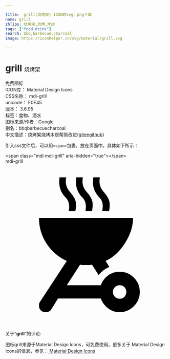 ```yaml
---

title:  grill(烧烤架) ICON转svg、png下载
name: grill
zhTips: 烧烤架,烧烤,木炭
tags: ["food-drink"]
search: bbq,barbecue,charcoal
image: https://iconhelper.cn/svg/material/grill.svg

---
```


# grill  <small style="font-size: 60%;font-weight: 100">烧烤架</small>


<div class="detail-page">
<p>
<span><span class="badge-success badge">免费图标</span> </span>
<br/>
<span>
ICON库：
<span class="badge-secondary badge">Material Design Icons</span> 
</span>
<br/>
<span>
CSS名称：
<span class="badge-secondary badge">mdi-grill</span> 
</span>
<br/>
<span>
unicode：
<span class="badge-secondary badge">F0E45</span> 
<copy-btn content='F0E45' btn-title=""></copy-btn>
<copy-btn :content='String.fromCodePoint(parseInt("F0E45", 16))' btn-title="复制U"></copy-btn>
</span>
<br/>
<span>
版本：
<span class="badge-secondary badge">3.6.95</span> 
</span><br/><span>标签：<span class="badge-light badge"><router-link to="/tags/food-drink.html">食物、酒水</router-link></span></span>
<br/>
<span>图标来源/作者：<span class="badge-light badge">Google</span></span> 
<br/>
<span>别名：<span class="badge-light badge">bbq</span><span class="badge-light badge">barbecue</span><span class="badge-light badge">charcoal</span></span><br/><span class="zh-detail">中文描述：<span class="badge-primary badge">烧烤架</span><span class="badge-primary badge">烧烤</span><span class="badge-primary badge">木炭</span><span class="help-link"><span>帮助改进</span>(<a href="https://gitee.com/liuwave/icon-helper/edit/master/json/material/grill.json" target="_blank" rel="noopener noreferrer">gitee</a><a href="https://github.com/liuwave/icon-helper/edit/master/json/material/grill.json" target="_blank" rel="noopener noreferrer">github</a></span>)</span><br/>
</p>
</div>
<div class="alert alert-dark">
  <i class="mdi mdi-grill mdi-48px"></i>
  <i class="mdi mdi-grill mdi-36px"></i>
  <i class="mdi mdi-grill mdi-24px"></i>
  <i class="mdi mdi-grill mdi-18px"></i>
</div>
<div>
  <p>引入css文件后，可以用<code>&lt;span&gt;</code>包裹，放在页面中。具体如下所示：    
  </p>
  <div class="alert alert-primary" style="font-size: 14px">
    &lt;span class="mdi mdi-grill" aria-hidden="true"&gt;&lt;/span&gt;
    <copy-btn content='<span class="mdi mdi-grill" aria-hidden="true"></span>'></copy-btn>
  </div>
  <div class="alert alert-secondary">
    <i class="mdi mdi-grill"
    style="font-size: 24px"
    aria-hidden="true"></i> mdi-grill
    <copy-btn content="mdi-grill" btn-title="复制图标名称"></copy-btn>
  </div>
</div>
<div id="svg" class="svg-wrap">
<svg xmlns="http://www.w3.org/2000/svg" viewBox="0 0 24 24"><path d="M8.06,2C7.88,3.17 8.17,4.16 8.95,4.97C9.45,5.47 9.61,6.14 9.42,7H10.41C10.53,6.45 10.55,6 10.45,5.55C10.36,5.13 10.05,4.63 9.5,4.03C9.05,3.47 8.89,2.8 9.05,2H8.06M10.55,2C10.36,3.17 10.66,4.16 11.44,4.97C11.94,5.47 12.09,6.14 11.91,7H12.89C13,6.45 13.03,6 12.94,5.55C12.84,5.13 12.53,4.63 12,4.03C11.53,3.47 11.38,2.8 11.53,2H10.55M13.08,2C12.89,3.17 13.19,4.16 13.97,4.97C14.47,5.47 14.61,6.14 14.39,7H15.42C15.55,6.45 15.56,6 15.47,5.55C15.38,5.13 15.06,4.63 14.53,4.03C14.06,3.47 13.91,2.8 14.06,2H13.08M5,8C5,9.42 5.39,10.7 6.14,11.84C6.87,12.96 7.91,13.85 9.14,14.39L5.16,20.44C5.06,20.56 5,20.75 5,21C5,21.41 5.16,21.69 5.44,21.84C5.56,21.94 5.75,22 6,22C6.41,22 6.69,21.84 6.84,21.56L7.83,19.97H14.2C14.41,20.55 14.79,21.05 15.28,21.42C15.78,21.8 16.36,22 17,22C17.83,22 18.53,21.69 19.13,21.09C19.72,20.5 20,19.8 20,19C20,18.17 19.72,17.47 19.13,16.88C18.53,16.28 17.83,16 17,16C16.36,16 15.78,16.17 15.28,16.55C14.78,16.92 14.42,17.41 14.2,18H9.14L11.11,14.95C11.27,15 11.56,15 12,15C12.44,15 12.73,15 12.89,14.95L13.88,16.5C14.29,15.96 14.84,15.54 15.47,15.28L14.91,14.39C16.03,13.89 17,13 17.79,11.77C18.59,10.5 19,9.27 19,8H5M17,18C17.3,18 17.53,18.09 17.72,18.28C17.91,18.47 18,18.72 18,19C18,19.27 17.91,19.5 17.72,19.71C17.54,19.91 17.28,20 17,20C16.74,20 16.5,19.91 16.29,19.71C16.09,19.5 16,19.26 16,19C16,18.7 16.09,18.47 16.29,18.28C16.5,18.09 16.73,18 17,18Z" /></svg>
</div>
<detail full-name='mdi-grill'></detail>
<div class="icon-detail__container">
<p>关于“<b>grill</b>”的评论:</p>
</div>
<Vssue title="关于“grill”的评论" />    
<div><p>图标grill来源于Material Design Icons，可免费使用，更多关于 Material Design Icons的信息，参见：<a target="_blank" href="https://iconhelper.cn/material.html"> Material Design Icons</a>
</p></div>
